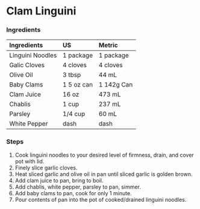 # Clam Linguini
### Ingredients

|Ingredients | US    |Metric |
|:-----------|:------|:------|
| Linguini Noodles | 1 package | 1 package |
| Galic Cloves | 4 cloves | 4 cloves |
| Olive Oil | 3 tbsp | 44 mL |
| Baby Clams | 1 5 oz can | 1 142g Can|
| Clam Juice | 16 oz | 473 mL |
| Chablis | 1 cup | 237 mL |
| Parsley | 1/4 cup | 60 mL |
| White Pepper | dash | dash |

### Steps
1. Cook linguini noodles to your desired level of firmness, drain, and cover pot with lid.
2. Finely slice garlic cloves.
3. Heat sliced garlic and olive oil in pan until sliced garlic is golden brown.
4. Add clam juice to pan, bring to boil.
5. Add chablis, white pepper, parsley to pan, simmer.
6. Add baby clams to pan, cook for only 1 minute.
7. Pour contents of pan into the pot of cooked/drained linguini noodles.
